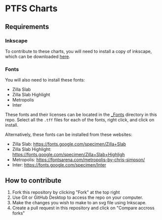 # PTFS Charts
## Requirements
### Inkscape
To contribute to these charts, you will need to install a copy of inkscape, which can be downloaded [here](https://inkscape.org/release).

### Fonts
You will also need to install these fonts:
- Zilla Slab
- Zilla Slab Highlight
- Metropolis
- Inter

These fonts and their licenses can be located in the [_Fonts](./_Fonts) directory in this repo. Select all the `.tff` files for each of the fonts, right click, and click on install.

Alternatively, these fonts can be installed from these websites:

- Zilla Slab: https://fonts.google.com/specimen/Zilla+Slab
- Zilla Slab Highlight: https://fonts.google.com/specimen/Zilla+Slab+Highligh
- Metropolis: https://fontsarena.com/metropolis-by-chris-simpson/
- Inter: https://fonts.google.com/specimen/Inter

## How to contribute
1. Fork this repository by clicking "Fork" at the top right
2. Use Git or GitHub Desktop to access the repo on your computer.
3. Make the changes you wish to make to an svg file using Inkscape.
4. Create a pull request in this repository and click on "Compare accross forks"
